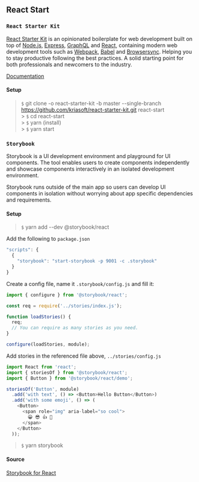 ## React Start

### `React Starter Kit`

[React Starter Kit](https://www.reactstarterkit.com) is an opinionated boilerplate for web
development built on top of [Node.js](https://nodejs.org/),
[Express](http://expressjs.com/), [GraphQL](http://graphql.org/) and
[React](https://facebook.github.io/react/), containing modern web development
tools such as [Webpack](http://webpack.github.io/), [Babel](http://babeljs.io/)
and [Browsersync](http://www.browsersync.io/). Helping you to stay productive
following the best practices. A solid starting point for both professionals
and newcomers to the industry.

[Documentation](https://github.com/kriasoft/react-starter-kit/tree/master/docs)

#### Setup

> `$` git clone -o react-starter-kit -b master --single-branch https://github.com/kriasoft/react-starter-kit.git react-start<br/> > `$` cd react-start<br/> > `$` yarn (install)<br/> > `$` yarn start

### `Storybook`

Storybook is a UI development environment and playground for UI components. The tool enables users to create components independently and showcase components interactively in an isolated development environment.

Storybook runs outside of the main app so users can develop UI components in isolation without worrying about app specific dependencies and requirements.

#### Setup

> `$` yarn add --dev @storybook/react

Add the following to `package.json`

```javascript
"scripts": {
  {
    "storybook": "start-storybook -p 9001 -c .storybook"
  }
}
```

Create a config file, name it `.storybook/config.js` and fill it:

```javascript
import { configure } from '@storybook/react';

const req = require('../stories/index.js');

function loadStories() {
  req;
  // You can require as many stories as you need.
}

configure(loadStories, module);
```

Add stories in the referenced file above, `../stories/config.js`

```javascript
import React from 'react';
import { storiesOf } from '@storybook/react';
import { Button } from '@storybook/react/demo';

storiesOf('Button', module)
  .add('with text', () => <Button>Hello Button</Button>)
  .add('with some emoji', () => (
    <Button>
      <span role="img" aria-label="so cool">
        😀 😎 👍 💯
      </span>
    </Button>
  ));
```

> `$` yarn storybook

#### Source

[Storybook for React](https://storybook.js.org/basics/guide-react/)
